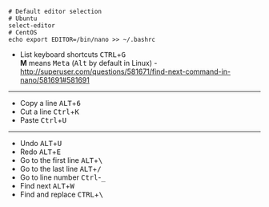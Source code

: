 ```shell
# Default editor selection
# Ubuntu
select-editor
# CentOS
echo export EDITOR=/bin/nano >> ~/.bashrc
```

* List keyboard shortcuts <kbd>CTRL</kbd>+<kbd>G</kbd>  
**M** means <kbd>Meta</kbd> (<kbd>Alt</kbd> by default in Linux) - http://superuser.com/questions/581671/find-next-command-in-nano/581691#581691
---
* Copy a line <kbd>ALT</kbd>+<kbd>6</kbd>
* Cut a line <kbd>Ctrl</kbd>+<kbd>K</kbd>
* Paste <kbd>Ctrl</kbd>+<kbd>U</kbd>
---
* Undo <kbd>ALT</kbd>+<kbd>U</kbd>
* Redo <kbd>ALT</kbd>+<kbd>E</kbd>
* Go to the first line <kbd>ALT</kbd>+<kbd>\\</kbd>
* Go to the last line <kbd>ALT</kbd>+<kbd>/</kbd>
* Go to line number <kbd>Ctrl</kbd>-<kbd>_</kbd>
* Find next <kbd>ALT</kbd>+<kbd>W</kbd>
* Find and replace <kbd>CTRL</kbd>+<kbd>\\</kbd>
